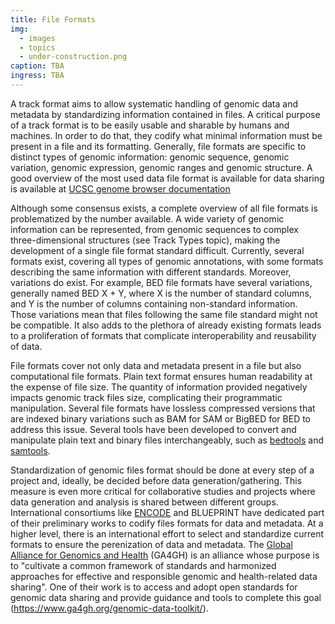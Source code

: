 ```yaml
---
title: File Formats
img:
  - images
  - topics
  - under-construction.png
caption: TBA
ingress: TBA
---
```


A track format aims to allow systematic handling of genomic data and metadata by standardizing
information contained in files. A critical purpose of a track format is to be easily usable and
sharable by humans and machines. In order to do that, they codify what minimal information must be
present in a file and its formatting. Generally, file formats are specific to distinct types of
genomic information: genomic sequence, genomic variation, genomic expression, genomic ranges and
genomic structure. A good overview of the most used data file format is available for data sharing
is available at
[UCSC genome browser documentation](https://genome.ucsc.edu/FAQ/FAQformat.html#format1)

Although some consensus exists, a complete overview of all file formats is problematized by the
number available. A wide variety of genomic information can be represented, from genomic sequences
to complex three-dimensional structures (see Track Types topic), making the development of a single
file format standard difficult. Currently, several formats exist, covering all types of genomic
annotations, with some formats describing the same information with different standards. Moreover,
variations do exist. For example, BED file formats have several variations, generally named BED X +
Y, where X is the number of standard columns, and Y is the number of columns containing non-standard
information. Those variations mean that files following the same file standard might not be
compatible. It also adds to the plethora of already existing formats leads to a proliferation of
formats that complicate interoperability and reusability of data.

File formats cover not only data and metadata present in a file but also computational file formats.
Plain text format ensures human readability at the expense of file size. The quantity of information
provided negatively impacts genomic track files size, complicating their programmatic manipulation.
Several file formats have lossless compressed versions that are indexed binary variations such as
BAM for SAM or BigBED for BED to address this issue. Several tools have been developed to convert
and manipulate plain text and binary files interchangeably, such as
[bedtools](https://bedtools.readthedocs.io) and [samtools](http://samtools.sourceforge.net).

Standardization of genomic files format should be done at every step of a project and, ideally, be
decided before data generation/gathering. This measure is even more critical for collaborative
studies and projects where data generation and analysis is shared between different groups.
International consortiums like [ENCODE](https://www.encodeproject.org/help/file-formats/) and
BLUEPRINT have dedicated part of their preliminary works to codify files formats for data and
metadata. At a higher level, there is an international effort to select and standardize current
formats to ensure the perenization of data and metadata. The
[Global Alliance for Genomics and Health](https://www.ga4gh.org) (GA4GH) is an alliance whose
purpose is to "cultivate a common framework of standards and harmonized approaches for effective and
responsible genomic and health-related data sharing". One of their work is to access and adopt open
standards for genomic data sharing and provide guidance and tools to complete this goal
(https://www.ga4gh.org/genomic-data-toolkit/).
